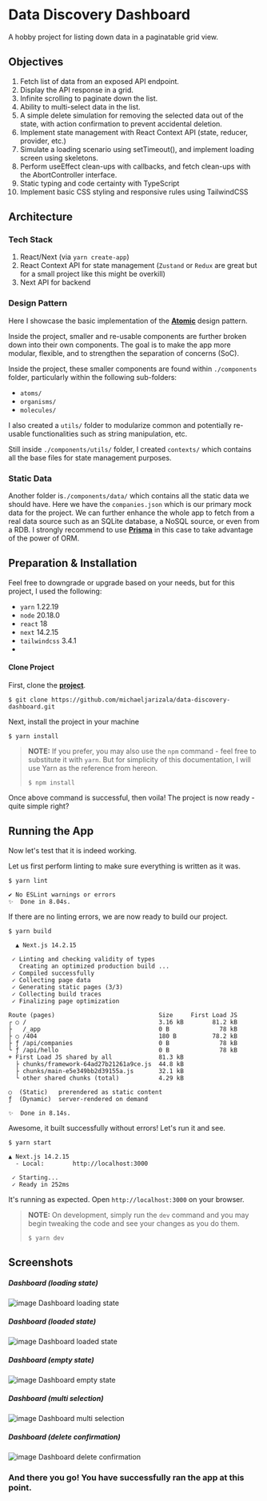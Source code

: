 # Data Discovery Dashboard
A hobby project for listing down data in a paginatable grid view.

## Objectives
1. Fetch list of data from an exposed API endpoint.
2. Display the API response in a grid.
3. Infinite scrolling to paginate down the list.
4. Ability to multi-select data in the list.
5. A simple delete simulation for removing the selected data out of the state, with action confirmation to prevent accidental deletion.
6. Implement state management with React Context API (state, reducer, provider, etc.)
7. Simulate a loading scenario using setTimeout(), and implement loading screen using skeletons.
8. Perform useEffect clean-ups with callbacks, and fetch clean-ups with the AbortController interface.
9. Static typing and code certainty with TypeScript
10. Implement basic CSS styling and responsive rules using TailwindCSS

## Architecture
 ### Tech Stack
1. React/Next (via `yarn create-app`)
2. React Context API for state management (`Zustand` or `Redux` are great but for a small project like this might be overkill)
3. Next API for backend

 ### Design Pattern
 Here I showcase the basic implementation of the [**Atomic**](https://bradfrost.com/blog/post/atomic-web-design/) design pattern.
 
 Inside the project, smaller and re-usable components are further broken down into their own components. The goal is to make the app more modular, flexible, and to strengthen the separation of concerns (SoC).
 
 Inside the project, these smaller components are found within `./components` folder, particularly within the following sub-folders:
 
 - `atoms/`
 - `organisms/`
 - `molecules/`
 
 
 I also created a `utils/` folder to modularize common and potentially re-usable functionalities such as string manipulation, etc.

 Still inside `./components/utils/` folder, I created `contexts/` which contains all the base files for state management purposes.

### Static Data

Another folder is`./components/data/` which contains all the static data we should have. Here we have the `companies.json` which is our primary mock data for the project. We can further enhance the whole app to fetch from a real data source such as an SQLite database, a NoSQL source, or even from a RDB. I strongly recommend to use [**Prisma**](https://www.prisma.io/) in this case to take advantage of the power of ORM.
 
## Preparation & Installation

Feel free to downgrade or upgrade based on your needs, but for this project, I used the following:

- `yarn` 1.22.19
- `node` 20.18.0
- `react` 18
- `next` 14.2.15
- `tailwindcss` 3.4.1
- 


#### Clone Project
First, clone the [**project**](https://github.com/michaeljarizala/data-discovery-dashboard.git).
```
$ git clone https://github.com/michaeljarizala/data-discovery-dashboard.git
```

Next, install the project in your machine

```
$ yarn install
```
> **NOTE:**
> If you prefer, you may also use the `npm` command - feel free to substitute it with `yarn`. But for simplicity of this documentation, I will use Yarn as the reference from hereon.
> ```
> $ npm install
> ```
> 
> 

Once above command is successful, then voila! The project is now ready - quite simple right?

## Running the App

Now let's test that it is indeed working.

Let us first perform linting to make sure everything is written as it was.

```
$ yarn lint

✔ No ESLint warnings or errors
✨  Done in 8.04s.
```

If there are no linting errors, we are now ready to build our project.

```
$ yarn build

  ▲ Next.js 14.2.15

 ✓ Linting and checking validity of types    
   Creating an optimized production build ...
 ✓ Compiled successfully
 ✓ Collecting page data    
 ✓ Generating static pages (3/3)
 ✓ Collecting build traces    
 ✓ Finalizing page optimization    

Route (pages)                             Size     First Load JS
┌ ○ /                                     3.16 kB        81.2 kB
├   /_app                                 0 B              78 kB
├ ○ /404                                  180 B          78.2 kB
├ ƒ /api/companies                        0 B              78 kB
└ ƒ /api/hello                            0 B              78 kB
+ First Load JS shared by all             81.3 kB
  ├ chunks/framework-64ad27b21261a9ce.js  44.8 kB
  ├ chunks/main-e5e349bb2d39155a.js       32.1 kB
  └ other shared chunks (total)           4.29 kB

○  (Static)   prerendered as static content
ƒ  (Dynamic)  server-rendered on demand

✨  Done in 8.14s.
```

Awesome, it built successfully without errors! Let's run it and see.

```
$ yarn start

▲ Next.js 14.2.15
  - Local:        http://localhost:3000

 ✓ Starting...
 ✓ Ready in 252ms
```

It's running as expected. Open `http://localhost:3000` on your browser.

> **NOTE:**
> On development, simply run the `dev` command and you may begin tweaking the code and see your changes as you do them.
> ```
> $ yarn dev
> ```
>

## Screenshots
##### Dashboard (loading state)
![image Dashboard loading state](https://img001.prntscr.com/file/img001/JS2E_wwNQ3GHa3PSJwykxw.png)
##### Dashboard (loaded state)
![image Dashboard loaded state](https://img001.prntscr.com/file/img001/blbQUu9tRt-L2YMEjtCk_g.png)
##### Dashboard (empty state)
![image Dashboard empty state](https://img001.prntscr.com/file/img001/44K9MXzGR6ioHojTvHBiQw.png)
##### Dashboard (multi selection)
![image Dashboard multi selection](https://img001.prntscr.com/file/img001/gx_qR3L9QDmr6s9pBzBzvw.png)
##### Dashboard (delete confirmation)
![image Dashboard delete confirmation](https://img001.prntscr.com/file/img001/AD1ZTkwmRbO-aqF8PTfpng.png)

### And there you go! You have successfully ran the app at this point.